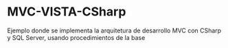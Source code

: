 # MVC-VISTA-CSharp
Ejemplo donde se  implementa la arquitetura de desarrollo MVC con CSharp y SQL Server, usando procedimientos de la base 
